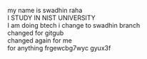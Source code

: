 my name is swadhin raha <br>
I STUDY IN NIST UNIVERSITY <br>
I am doing btech
i change to swadhin branch
<br>
changed for gitgub <br>
changed again for me <br>
 for anything
frgewcbg7wyc gyux3f